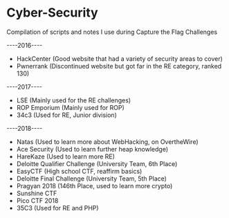 # Cyber-Security
Compilation of scripts and notes I use during Capture the Flag Challenges

----2016----
- HackCenter (Good website that had a variety of security areas to cover) 
- Pwnerrank	(Discontinued website but got far in the RE category, ranked 130) 

----2017----
- LSE (Mainly used for the RE challenges) 
- ROP Emporium (Mainly used for ROP) 
- 34c3 (Used for RE, Junior division) 

----2018----
- Natas (Used to learn more about WebHacking, on OvertheWire) 
- Ace Security (Used to learn further heap knowledge)
- HareKaze (Used to learn more RE) 
- Deloitte Qualifier Challenge (University Team, 6th Place) 
- EasyCTF (High school CTF, reaffirm basics) 
- Deloitte Final Challenge (University Team, 5th Place) 
- Pragyan 2018 (146th Place, used to learn more crypto) 
- Sunshine CTF
- Pico CTF 2018 
- 35C3 (Used for RE and PHP)

